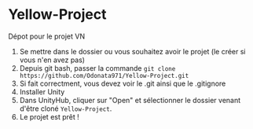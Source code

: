 # Yellow-Project
Dépot pour le projet VN 


1) Se mettre dans le dossier ou vous souhaitez avoir le projet (le créer si vous n'en avez pas)
2) Depuis git bash, passer la commande `git clone https://github.com/Odonata971/Yellow-Project.git`
3) Si fait correctment, vous devez voir le .git ainsi que le .gitignore
4) Installer Unity
5) Dans UnityHub, cliquer sur "Open" et sélectionner le dossier venant d'être cloné `Yellow-Project`. 
6) Le projet est prêt !
